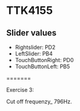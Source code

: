 # TTK4155



## Slider values

- Rightslider: PD2 
- LeftSlider: PB4
- TouchButtonRight: PD0
- TouchButtonLeft: PB5


=======

Exercise 3: 

Cut off frequenzy_ 796Hz.
